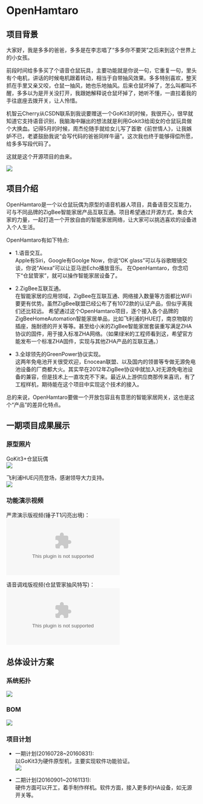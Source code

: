 # OpenHamtaro

## 项目背景
大家好，我是多多的爸爸，多多是在李志唱了“多多你不要哭”之后来到这个世界上的小女孩。

前段时间给多多买了个语音仓鼠玩具，主要功能就是你说一句，它重复一句，里头有个电机，讲话的时候电机跟着转动，相当于自带抽风效果。多多特别喜欢，整天抓在手里又亲又咬，仓鼠一抽风，她也乐地抽风。后来仓鼠坏掉了，怎么叫都叫不醒，多多以为是开关没打开，我跟她解释说仓鼠坏掉了，她听不懂，一直拉着我的手往底座去拨开关，让人怜惜。

机智云Cherry从CSDN联系到我说要赠送一个GoKit3的时候，我很开心，很早就知道它支持语音识别，我脑海中蹦出的想法就是利用Gokit3给闺女的仓鼠玩具做个大换血。记得5月的时候，周杰伦随手就给女儿写了首歌《前世情人》，让我嫉妒不已，老婆鼓励我说“会写代码的爸爸同样牛逼”。这次我也终于能够得偿所愿，给多多写段代码了。

这就是这个开源项目的由来。

![](http://7xkqvo.com1.z0.glb.clouddn.com/open_hamtaro_kiss_ok.jpg)  

## 项目介绍
OpenHamtaro是一个以仓鼠玩偶为原型的语音机器人项目，具备语音交互能力，可与不同品牌的ZigBee智能家居产品互联互通。项目希望通过开源方式，集合大家的力量，一起打造一个开放自由的智能家居网络，让大家可以挑选喜欢的设备进入个人生活。

OpenHamtaro有如下特点:  

- 1.语音交互。  
Apple有Siri，Google有Goolge Now，你说“OK glass”可以与谷歌眼镜交谈，你说“Alexa”可以让亚马逊Echo播放音乐。 在OpenHamtaro，你念叨下“仓鼠管家”，就可以操作智能家居设备了。

- 2.ZigBee互联互通。  
在智能家居的应用领域，ZigBee在互联互通、网络接入数量等方面都比WiFi要更有优势。虽然ZigBee联盟已经公布了有1072款的认证产品，但似乎离我们还比较远。
希望通过这个OpenHamtaro项目，逐个接入各个品牌的ZigBeeHomeAutomation智能家居单品，比如飞利浦的HUE灯，南京物联的插座，施耐德的开关等等。甚至给小米的ZigBee智能家居套装重写满足ZHA协议的固件，用于接入标准ZHA网络。（如果绿米的工程师看到这，希望官方能发布一个标准ZHA固件，实现与其他ZHA产品的互联互通。）

- 3.全球领先的GreenPower协议实现。  
这两年免电池开关很受欢迎，Enocean联盟、以及国内的领普等专做无源免电池设备的厂商都大火。其实早在2012年ZigBee协议中就加入对无源免电池设备的兼容，但是技术上一直攻克不下来。最近从上游供应商那传来喜讯，有了工程样机，期待能在这个项目中实现这个技术的接入。

总的来说，OpenHamtaro要做一个开放包容且有意思的智能家居网关，这也是这个“产品”的差异化特点。

## 一期项目成果展示  

### 原型照片  

GoKit3+仓鼠玩偶  
![](http://7xkqvo.com1.z0.glb.clouddn.com/open_hamtaro_prototype_ok.jpg)    

飞利浦HUE闪亮登场，感谢领导大力支持。  
![](http://7xkqvo.com1.z0.glb.clouddn.com/open_hamtaro_hue.jpg)   


### 功能演示视频  

严肃演示版视频(锤子T1闪亮出境)：    
![](http://static.video.qq.com/TPout.swf?vid=z0324xe9wtm&auto=0)

语音调戏版视频(仓鼠管家抽风特写)：  
![](http://static.video.qq.com/TPout.swf?vid=p0324kjqakq&auto=0)

## 总体设计方案  

### 系统拓扑  
![](http://7xkqvo.com1.z0.glb.clouddn.com/open_hamtaro_topo.png)  


### BOM  
![](http://7xkqvo.com1.z0.glb.clouddn.com/open_hamtaro_bom.png)  


### 项目计划  

- 一期计划(20160728~20160831):  
以GoKit3为硬件原型机，主要实现软件功能验证。  
![](http://7xkqvo.com1.z0.glb.clouddn.com/open_hamtaro_plan.png)  

- 二期计划(20160901~20161131):    
硬件方面可以开工，着手制作样机。软件方面，接入更多的HA设备，如无源开关等。  



